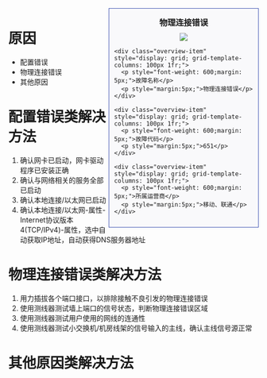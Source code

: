 <!-- TITLE: 故障 651 物理连接错误 -->
<!-- SUBTITLE: 本错误涵盖三大运营商 -->

<!-- overview -->
  <div class="overview"
       style="float:right;border: 1px solid #4054b2;padding:10px;width:280px;background-color: #f9f9fb;">
    <div class="overview-header" style="text-align: center;margin: 5px 0">
      <h3 style="margin:0 0 10px">物理连接错误</h3>
      <img src="./651.png">
    </div>

    <div class="overview-item" style="display: grid; grid-template-columns: 100px 1fr;">
      <p style="font-weight: 600;margin: 5px;">故障名称</p>
      <p style="margin:5px;">物理连接错误</p>
    </div>

    <div class="overview-item" style="display: grid; grid-template-columns: 100px 1fr;">
      <p style="font-weight: 600;margin: 5px;">故障代码</p>
      <p style="margin:5px;">651</p>
    </div>

    <div class="overview-item" style="display: grid; grid-template-columns: 100px 1fr;">
      <p style="font-weight: 600;margin: 5px;">所属运营商</p>
      <p style="margin:5px;">移动、联通</p>
    </div>
  </div>

# 原因

- 配置错误
- 物理连接错误
- 其他原因

# 配置错误类解决方法
1. 确认网卡已启动，网卡驱动程序已安装正确
2. 确认与网络相关的服务全部已启动
3. 确认本地连接/以太网已启动
4. 确认本地连接/以太网-属性-Internet协议版本4(TCP/IPv4)-属性，选中自动获取IP地址，自动获得DNS服务器地址

# 物理连接错误类解决方法
1. 用力插拔各个端口接口，以排除接触不良引发的物理连接错误
2. 使用测线器测试墙上端口的信号状态，判断物理连接错误区域
3. 使用测线器测试用户使用的网线的连通性
4. 使用测线器测试小交换机/机房线架的信号输入的主线，确认主线信号源正常

# 其他原因类解决方法